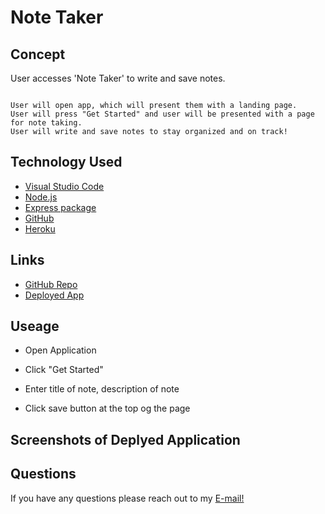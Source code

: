 # Note Taker

## Concept 
  User accesses 'Note Taker' to write and save notes. 

```

User will open app, which will present them with a landing page.
User will press "Get Started" and user will be presented with a page for note taking.
User will write and save notes to stay organized and on track!

```

## Technology Used

- [Visual Studio Code](https://code.visualstudio.com/)
- [Node.js](https://nodejs.org/en/)
- [Express package](https://www.npmjs.com/package/express)
- [GitHub](https://www.github.com)
- [Heroku](https://www.heroku.com)


## Links
- [GitHub Repo](https://github.com/brittnc/NoteTaker)
- [Deployed App](https://rocky-island-00763.herokuapp.com/)

## Useage 
* Open Application

* Click "Get Started"

* Enter title of note, description of note

* Click save button at the top og the page


## Screenshots of Deplyed Application
[]()
[]()

## Questions
If you have any questions please reach out to my [E-mail!](brittneylynn@live.com)